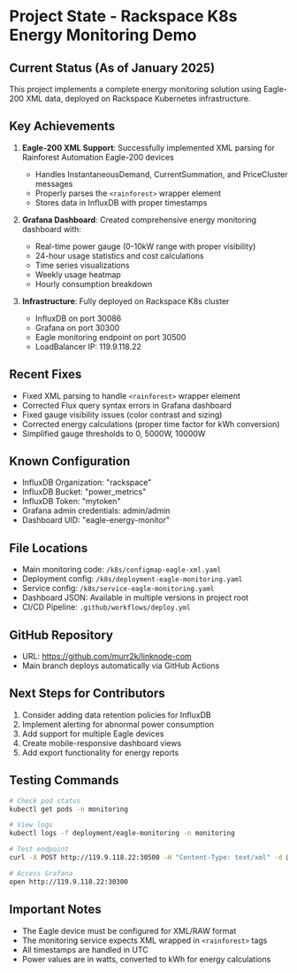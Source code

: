 # Project State - Rackspace K8s Energy Monitoring Demo

## Current Status (As of January 2025)
This project implements a complete energy monitoring solution using Eagle-200 XML data, deployed on Rackspace Kubernetes infrastructure.

## Key Achievements
1. **Eagle-200 XML Support**: Successfully implemented XML parsing for Rainforest Automation Eagle-200 devices
   - Handles InstantaneousDemand, CurrentSummation, and PriceCluster messages
   - Properly parses the `<rainforest>` wrapper element
   - Stores data in InfluxDB with proper timestamps

2. **Grafana Dashboard**: Created comprehensive energy monitoring dashboard with:
   - Real-time power gauge (0-10kW range with proper visibility)
   - 24-hour usage statistics and cost calculations
   - Time series visualizations
   - Weekly usage heatmap
   - Hourly consumption breakdown

3. **Infrastructure**: Fully deployed on Rackspace K8s cluster
   - InfluxDB on port 30086
   - Grafana on port 30300
   - Eagle monitoring endpoint on port 30500
   - LoadBalancer IP: 119.9.118.22

## Recent Fixes
- Fixed XML parsing to handle `<rainforest>` wrapper element
- Corrected Flux query syntax errors in Grafana dashboard
- Fixed gauge visibility issues (color contrast and sizing)
- Corrected energy calculations (proper time factor for kWh conversion)
- Simplified gauge thresholds to 0, 5000W, 10000W

## Known Configuration
- InfluxDB Organization: "rackspace"
- InfluxDB Bucket: "power_metrics"
- InfluxDB Token: "mytoken"
- Grafana admin credentials: admin/admin
- Dashboard UID: "eagle-energy-monitor"

## File Locations
- Main monitoring code: `/k8s/configmap-eagle-xml.yaml`
- Deployment config: `/k8s/deployment-eagle-monitoring.yaml`
- Service config: `/k8s/service-eagle-monitoring.yaml`
- Dashboard JSON: Available in multiple versions in project root
- CI/CD Pipeline: `.github/workflows/deploy.yml`

## GitHub Repository
- URL: https://github.com/murr2k/linknode-com
- Main branch deploys automatically via GitHub Actions

## Next Steps for Contributors
1. Consider adding data retention policies for InfluxDB
2. Implement alerting for abnormal power consumption
3. Add support for multiple Eagle devices
4. Create mobile-responsive dashboard views
5. Add export functionality for energy reports

## Testing Commands
```bash
# Check pod status
kubectl get pods -n monitoring

# View logs
kubectl logs -f deployment/eagle-monitoring -n monitoring

# Test endpoint
curl -X POST http://119.9.118.22:30500 -H "Content-Type: text/xml" -d @test-eagle.xml

# Access Grafana
open http://119.9.118.22:30300
```

## Important Notes
- The Eagle device must be configured for XML/RAW format
- The monitoring service expects XML wrapped in `<rainforest>` tags
- All timestamps are handled in UTC
- Power values are in watts, converted to kWh for energy calculations
